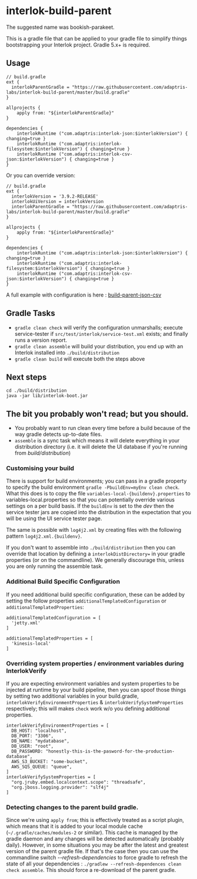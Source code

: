 # interlok-build-parent

The suggested name was bookish-parakeet.

This is a gradle file that can be applied to your gradle file to simplify things bootstrapping your Interlok project. Gradle 5.x+ is required.

## Usage

```
// build.gradle
ext {
  interlokParentGradle = "https://raw.githubusercontent.com/adaptris-labs/interlok-build-parent/master/build.gradle"
}

allprojects {
    apply from: "${interlokParentGradle}"
}

dependencies {
    interlokRuntime ("com.adaptris:interlok-json:$interlokVersion") { changing=true }
    interlokRuntime ("com.adaptris:interlok-filesystem:$interlokVersion") { changing=true }
    interlokRuntime ("com.adaptris:interlok-csv-json:$interlokVersion") { changing=true }
}
```

Or you can override version:

```
// build.gradle
ext {
  interlokVersion = '3.9.2-RELEASE'
  interlokUiVersion = interlokVersion
  interlokParentGradle = "https://raw.githubusercontent.com/adaptris-labs/interlok-build-parent/master/build.gradle"
}

allprojects {
    apply from: "${interlokParentGradle}"
}

dependencies {
    interlokRuntime ("com.adaptris:interlok-json:$interlokVersion") { changing=true }
    interlokRuntime ("com.adaptris:interlok-filesystem:$interlokVersion") { changing=true }
    interlokRuntime ("com.adaptris:interlok-csv-json:$interlokVersion") { changing=true }
}
```

A full example with configuration is here : [build-parent-json-csv](https://github.com/adaptris-labs/build-parent-json-csv)

## Gradle Tasks

* `gradle clean check` will verify the configuration unmarshalls; execute service-tester if `src/test/interlok/service-test.xml` exists; and finally runs a version report.
* `gradle clean assemble` will build your distribution, you end up with an Interlok installed into `./build/distribution`
* `gradle clean build` will execute both the steps above

## Next steps

```
cd ./build/distribution
java -jar lib/interlok-boot.jar
```

## The bit you probably won't read; but you should.

* You probably want to run clean every time before a build because of the way gradle detects up-to-date files.
* `assemble` is a sync task which means it will delete everything in your distribution directory (i.e. it will delete the UI database if you're running from _build/distribution_)


### Customising your build

There is support for build environments; you can pass in a gradle property to specify the build environment `gradle -PbuildEnv=myEnv clean check`. What this does is to copy the file `variables-local-{buildenv}.properties` to variables-local.properties so that you can potentially override various settings on a per build basis. If the `buildEnv` is set to the _dev_ then the service tester jars are copied into the distribution in the expectation that you will be using the UI service tester page.

The same is possible with `log4j2.xml` by creating files with the following pattern `log4j2.xml.{buildenv}`.

If you don't want to assemble into `./build/distribution` then you can override that location by defining a `interlokDistDirectory=` in your gradle properties (or on the commandline). We generally discourage this, unless you are only running the assemble task.

### Additional Build Specific Configuration

If you need additional build specific configuration, these can be added by setting the follow properties `additionalTemplatedConfiguration` or `additionalTemplatedProperties`:

```
additionalTemplatedConfiguration = [
  'jetty.xml'
]

additionalTemplatedProperties = [
  'kinesis-local'
]
```

### Overriding system properties / environment variables during InterlokVerify

If you are expecting environment variables and system properties to be injected at runtime by your build pipeline, then you can spoof those things by setting two additional variables in your build.gradle, `interlokVerifyEnvironmentProperties` & `interlokVerifySystemProperties` respectively; this will makes `check` work w/o you defining additional properties.

```
interlokVerifyEnvironmentProperties = [
  DB_HOST: "localhost",
  DB_PORT: "3306",
  DB_NAME: "mydatabase",
  DB_USER: "root",
  DB_PASSWORD: "honestly-this-is-the-pasword-for-the-production-database",
  AWS_S3_BUCKET: "some-bucket",
  AWS_SQS_QUEUE: "queue",
]
interlokVerifySystemProperties = [
  "org.jruby.embed.localcontext.scope": "threadsafe",
  "org.jboss.logging.provider": "slf4j"
]
```

### Detecting changes to the parent build gradle.

Since we're using `apply from`; this is effectively treated as a script plugin, which means that it is added to your local module cache (`~/.gradle/caches/modules-2` or similar). This cache is managed by the gradle daemon and any changes will be detected automatically (probably daily). However, in some situations you may be after the latest and greatest version of the parent gradle file. If that's the case then you can use the commandline switch _--refresh-dependencies_ to force gradle to refresh the state of all your dependencies : `./gradlew --refresh-dependences clean check assemble`. This should force a re-download of the parent gradle.
